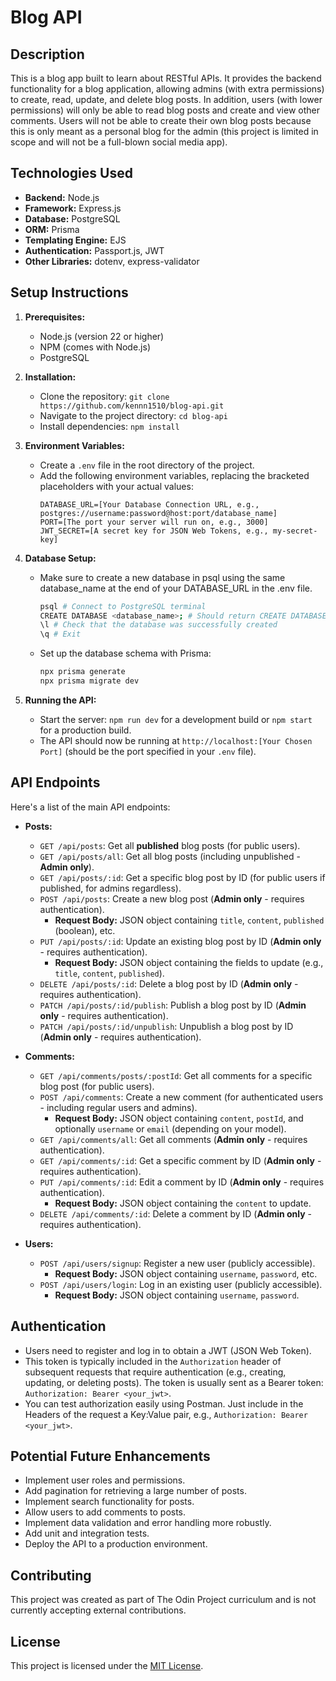 # Blog API

## Description

This is a blog app built to learn about RESTful APIs. It provides the backend functionality for a blog application, allowing admins (with extra permissions) to create, read, update, and delete blog posts. In addition, users (with lower permissions) will only be able to read blog posts and create and view other comments. Users will not be able to create their own blog posts because this is only meant as a personal blog for the admin (this project is limited in scope and will not be a full-blown social media app).

## Technologies Used

* **Backend:** Node.js
* **Framework:** Express.js
* **Database:** PostgreSQL
* **ORM:** Prisma
* **Templating Engine:** EJS
* **Authentication:** Passport.js, JWT
* **Other Libraries:** dotenv, express-validator

## Setup Instructions

1.  **Prerequisites:**
    * Node.js (version 22 or higher)
    * NPM (comes with Node.js)
    * PostgreSQL

2.  **Installation:**
    * Clone the repository: `git clone https://github.com/kennn1510/blog-api.git`
    * Navigate to the project directory: `cd blog-api`
    * Install dependencies: `npm install`

3.  **Environment Variables:**
    * Create a `.env` file in the root directory of the project.
    * Add the following environment variables, replacing the bracketed placeholders with your actual values:
        ```env
        DATABASE_URL=[Your Database Connection URL, e.g., postgres://username:password@host:port/database_name]
        PORT=[The port your server will run on, e.g., 3000]
        JWT_SECRET=[A secret key for JSON Web Tokens, e.g., my-secret-key]
        ```

4.  **Database Setup:**
    * Make sure to create a new database in psql using the same database_name at the end of your DATABASE_URL in the .env file. 
        ```bash
        psql # Connect to PostgreSQL terminal
        CREATE DATABASE <database_name>; # Should return CREATE DATABASE
        \l # Check that the database was successfully created
        \q # Exit
        ```
      
    * Set up the database schema with Prisma:
        ```bash
        npx prisma generate
        npx prisma migrate dev
        ```

5.  **Running the API:**
    * Start the server: `npm run dev` for a development build or `npm start` for a production build.
    * The API should now be running at `http://localhost:[Your Chosen Port]` (should be the port specified in your `.env` file).

## API Endpoints

Here's a list of the main API endpoints:

* **Posts:**
    * `GET /api/posts`: Get all **published** blog posts (for public users).
    * `GET /api/posts/all`: Get all blog posts (including unpublished - **Admin only**).
    * `GET /api/posts/:id`: Get a specific blog post by ID (for public users if published, for admins regardless).
    * `POST /api/posts`: Create a new blog post (**Admin only** - requires authentication).
        * **Request Body:** JSON object containing `title`, `content`, `published` (boolean), etc.
    * `PUT /api/posts/:id`: Update an existing blog post by ID (**Admin only** - requires authentication).
        * **Request Body:** JSON object containing the fields to update (e.g., `title`, `content`, `published`).
    * `DELETE /api/posts/:id`: Delete a blog post by ID (**Admin only** - requires authentication).
    * `PATCH /api/posts/:id/publish`: Publish a blog post by ID (**Admin only** - requires authentication).
    * `PATCH /api/posts/:id/unpublish`: Unpublish a blog post by ID (**Admin only** - requires authentication).

* **Comments:**
    * `GET /api/comments/posts/:postId`: Get all comments for a specific blog post (for public users).
    * `POST /api/comments`: Create a new comment (for authenticated users - including regular users and admins).
        * **Request Body:** JSON object containing `content`, `postId`, and optionally `username` or `email` (depending on your model).
    * `GET /api/comments/all`: Get all comments (**Admin only** - requires authentication).
    * `GET /api/comments/:id`: Get a specific comment by ID (**Admin only** - requires authentication).
    * `PUT /api/comments/:id`: Edit a comment by ID (**Admin only** - requires authentication).
        * **Request Body:** JSON object containing the `content` to update.
    * `DELETE /api/comments/:id`: Delete a comment by ID (**Admin only** - requires authentication).

* **Users:**
    * `POST /api/users/signup`: Register a new user (publicly accessible).
        * **Request Body:** JSON object containing `username`, `password`, etc.
    * `POST /api/users/login`: Log in an existing user (publicly accessible).
        * **Request Body:** JSON object containing `username`, `password`.

## Authentication

* Users need to register and log in to obtain a JWT (JSON Web Token).
* This token is typically included in the `Authorization` header of subsequent requests that require authentication (e.g., creating, updating, or deleting posts). The token is usually sent as a Bearer token: `Authorization: Bearer <your_jwt>`.
* You can test authorization easily using Postman. Just include in the Headers of the request a Key:Value pair, e.g., `Authorization: Bearer <your_jwt>`. 

## Potential Future Enhancements

* Implement user roles and permissions.
* Add pagination for retrieving a large number of posts.
* Implement search functionality for posts.
* Allow users to add comments to posts.
* Implement data validation and error handling more robustly.
* Add unit and integration tests.
* Deploy the API to a production environment.

## Contributing

This project was created as part of The Odin Project curriculum and is not currently accepting external contributions.

## License

This project is licensed under the [MIT License](./LICENSE).